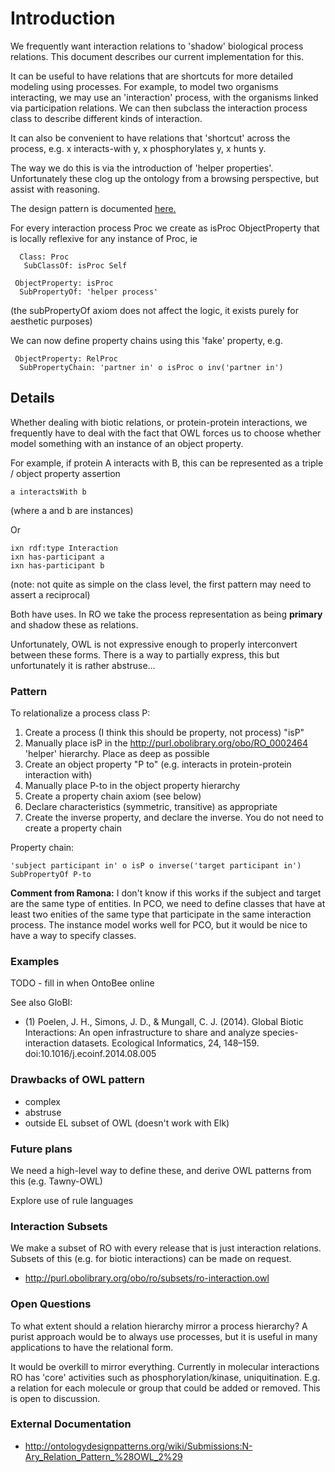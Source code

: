 # Introduction #

We frequently want interaction relations to 'shadow' biological process relations. This document describes our current implementation for this.


It can be useful to have relations that are shortcuts for more
detailed modeling using processes. For example, to model two organisms
interacting, we may use an 'interaction' process, with the organisms
linked via participation relations. We can then subclass the
interaction process class to describe different kinds of interaction.

It can also be convenient to have relations that 'shortcut' across the
process, e.g. x interacts-with y, x phosphorylates y, x hunts y.

The way we do this is via the introduction of 'helper
properties'. Unfortunately these clog up the ontology from a browsing
perspective, but assist with reasoning.

The design pattern is documented [here.](http://ontologydesignpatterns.org/wiki/Submissions:N-Ary_Relation_Pattern_%28OWL_2%29)

For every interaction process Proc we create as isProc ObjectProperty that is locally reflexive for any instance of Proc, ie

```
  Class: Proc
   SubClassOf: isProc Self

 ObjectProperty: isProc
  SubPropertyOf: 'helper process'
```

(the subPropertyOf axiom does not affect the logic, it exists purely for aesthetic purposes)

We can now define property chains using this 'fake' property, e.g.

```
 ObjectProperty: RelProc
  SubPropertyChain: 'partner in' o isProc o inv('partner in')
```


## Details

Whether dealing with biotic relations, or protein-protein interactions, we frequently have to deal with the fact that OWL forces us to choose whether model something with an instance of an object property.

For example, if protein A interacts with B, this can be represented as a triple / object property assertion

```
a interactsWith b
```

(where a and b are instances)

Or

```
ixn rdf:type Interaction
ixn has-participant a
ixn has-participant b
```

(note: not quite as simple on the class level, the first pattern may need to assert a reciprocal)

Both have uses. In RO we take the process representation as being **primary** and shadow these as relations.

Unfortunately, OWL is not expressive enough to properly interconvert between these forms. There is a way to partially express, this but unfortunately it is rather abstruse...

### Pattern ###

To relationalize a process class P:

  1. Create a process (I think this should be property, not process) "isP"
  1. Manually place isP in the http://purl.obolibrary.org/obo/RO_0002464 'helper' hierarchy. Place as deep as possible
  1. Create an object property "P to" (e.g. interacts in protein-protein interaction with)
  1. Manually place P-to in the object property hierarchy
  1. Create a property chain axiom (see below)
  1. Declare characteristics (symmetric, transitive) as appropriate
  1. Create the inverse property, and declare the inverse. You do not need to create a property chain

Property chain:

```
'subject participant in' o isP o inverse('target participant in') SubPropertyOf P-to
```

**Comment from Ramona:** I don't know if this works if the subject and target are the same type of entities. In PCO, we need to define classes that have at least two enities of the same type that participate in the same interaction process. The instance model works well for PCO, but it would be nice to have a way to specify classes.





### Examples

TODO - fill in when OntoBee online

See also GloBI:


  * (1) Poelen, J. H., Simons, J. D., & Mungall, C. J. (2014). Global Biotic Interactions: An open infrastructure to share and analyze species-interaction datasets. Ecological Informatics, 24, 148–159. doi:10.1016/j.ecoinf.2014.08.005

### Drawbacks of OWL pattern

  * complex
  * abstruse
  * outside EL subset of OWL (doesn't work with Elk)

### Future plans

We need a high-level way to define these, and derive OWL patterns from this (e.g. Tawny-OWL)

Explore use of rule languages

### Interaction Subsets

We make a subset of RO with every release that is just interaction relations. Subsets of this (e.g. for biotic interactions) can be made on request.

  * http://purl.obolibrary.org/obo/ro/subsets/ro-interaction.owl

### Open Questions

To what extent should a relation hierarchy mirror a process hierarchy? A purist approach would be to always use processes, but it is useful in many applications to have the relational form.

It would be overkill to mirror everything. Currently in molecular interactions RO has 'core' activities such as phosphorylation/kinase, uniquitination. E.g. a relation for each molecule or group that could be added or removed. This is open to discussion.

### External Documentation

  * http://ontologydesignpatterns.org/wiki/Submissions:N-Ary_Relation_Pattern_%28OWL_2%29

